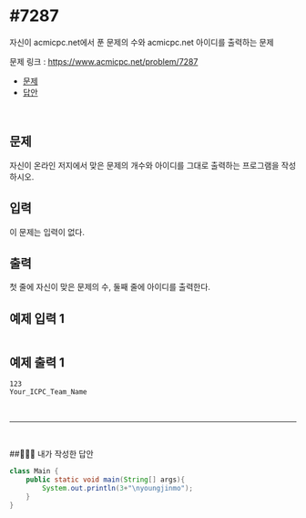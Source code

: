 # #7287

자신이 acmicpc.net에서 푼 문제의 수와 acmicpc.net 아이디를 출력하는 문제

문제 링크 : https://www.acmicpc.net/problem/7287

- [문제](#quiz)
- [답안](#answer)

<br>

## <a name="quiz"></a>문제

자신이 온라인 저지에서 맞은 문제의 개수와 아이디를 그대로 출력하는 프로그램을 작성하시오.

## 입력

이 문제는 입력이 없다.

## 출력

첫 줄에 자신이 맞은 문제의 수, 둘째 줄에 아이디를 출력한다.

## 예제 입력 1

```

```

## 예제 출력 1

```
123
Your_ICPC_Team_Name
```

<br>

---

<br>

##<a name="answer"></a>🙆🏻‍♂️ 내가 작성한 답안

````java
class Main {
    public static void main(String[] args){
        System.out.println(3+"\nyoungjinmo");
    }
}
````

<br>

<br>